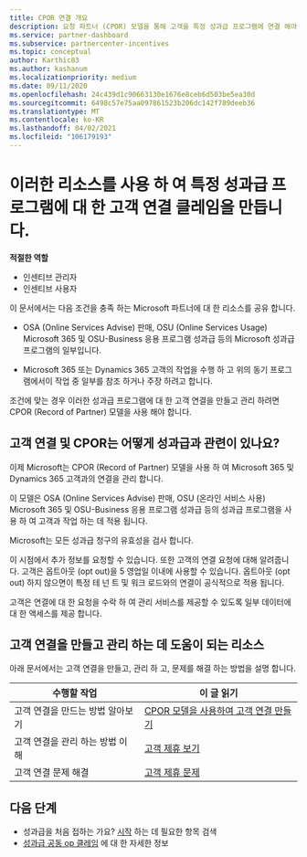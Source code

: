 ```yaml
---
title: CPOR 연결 개요
description: 요청 파트너 (CPOR) 모델을 통해 고객을 특정 성과급 프로그램에 연결 해야 하는 파트너를 위한 리소스에 대해 알아보세요.
ms.service: partner-dashboard
ms.subservice: partnercenter-incentives
ms.topic: conceptual
author: Karthic83
ms.author: kashanum
ms.localizationpriority: medium
ms.date: 09/11/2020
ms.openlocfilehash: 24c439d1c90663130e1676e8ceb6d503be5ea30d
ms.sourcegitcommit: 6498c57e75aa097861523b206dc142f789deeb36
ms.translationtype: MT
ms.contentlocale: ko-KR
ms.lasthandoff: 04/02/2021
ms.locfileid: "106179193"
---
```

# <a name="use-these-resources-to-make-customer-association-claims-for-specific-incentives-programs"></a>이러한 리소스를 사용 하 여 특정 성과급 프로그램에 대 한 고객 연결 클레임을 만듭니다.

**적절한 역할**

- 인센티브 관리자
- 인센티브 사용자

이 문서에서는 다음 조건을 충족 하는 Microsoft 파트너에 대 한 리소스를 공유 합니다.

- OSA (Online Services Advise) 판매, OSU (Online Services Usage) Microsoft 365 및 OSU-Business 응용 프로그램 성과급 등의 Microsoft 성과급 프로그램의 일부입니다.

- Microsoft 365 또는 Dynamics 365 고객의 작업을 수행 하 고 위의 동기 프로그램에서이 작업 중 일부를 참조 하거나 주장 하려고 합니다.

조건에 맞는 경우 이러한 성과급 프로그램에 대 한 고객 연결을 만들고 관리 하려면 CPOR (Record of Partner) 모델을 사용 해야 합니다.
 
## <a name="how-do-customer-associations-and-cpor-relate-to-incentives"></a>고객 연결 및 CPOR는 어떻게 성과급과 관련이 있나요?

이제 Microsoft는 CPOR (Record of Partner) 모델을 사용 하 여 Microsoft 365 및 Dynamics 365 고객과의 연결을 관리 합니다.

이 모델은 OSA (Online Services Advise) 판매, OSU (온라인 서비스 사용) Microsoft 365 및 OSU-Business 응용 프로그램 성과급 등의 성과급 프로그램을 사용 하 여 고객과 작업 하는 데 적용 됩니다.

Microsoft는 모든 성과급 청구의 유효성을 검사 합니다.

이 시점에서 추가 정보를 요청할 수 있습니다. 또한 고객의 연결 요청에 대해 알려줍니다. 고객은 옵트아웃 (opt out)을 5 영업일 이내에 사용할 수 있습니다. 옵트아웃 (opt out) 하지 않으면이 특정 테 넌 트 및 워크 로드와의 연결이 공식적으로 적용 됩니다.

고객은 연결에 대 한 요청을 수락 하 여 관리 서비스를 제공할 수 있도록 일부 데이터에 대 한 액세스를 제공 합니다. 

## <a name="resources-to-help-you-create-and-manage-customer-associations"></a>고객 연결을 만들고 관리 하는 데 도움이 되는 리소스

아래 문서에서는 고객 연결을 만들고, 관리 하 고, 문제를 해결 하는 방법을 설명 합니다.

|  **수행할 작업**  |  **이 글 읽기**  |
|--------------|-----------|
| 고객 연결을 만드는 방법 알아보기  | [CPOR 모델을 사용하여 고객 연결 만들기](submit-osa-claim.md)  |
|고객 연결을 관리 하는 방법 이해  | [고객 제휴 보기](incentives-manage-customer-associations.md)  |
|고객 연결 문제 해결  | [고객 제휴 문제](incentives-customer-association-issues.md)  |

## <a name="next-steps"></a>다음 단계

- 성과급을 처음 접하는 가요? [시작](incentives-get-started-intro.md) 하는 데 필요한 항목 검색
- [성과급 공동 op 클레임](claims-overview.md) 에 대 한 자세한 정보
